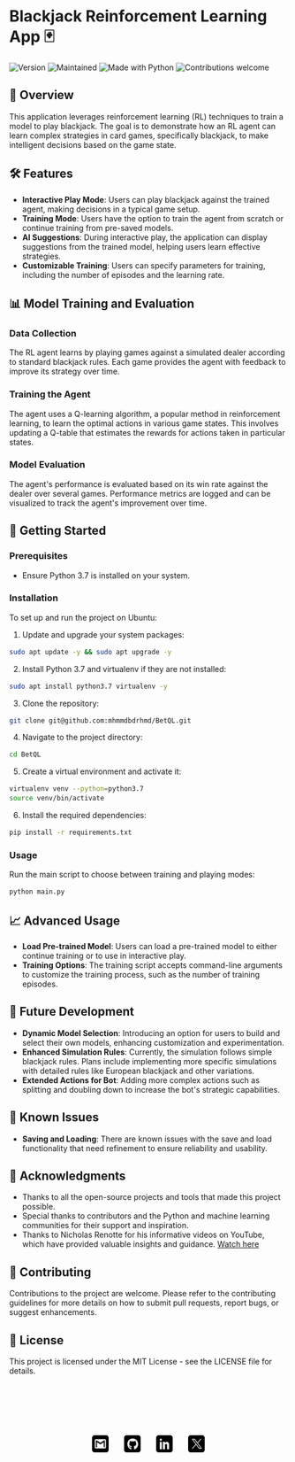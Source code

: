 # Blackjack Reinforcement Learning App 🃏

![Version](https://img.shields.io/badge/Version-1.0.0-blue.svg)
![Maintained](https://img.shields.io/badge/Maintained%3F-yes-green.svg)
![Made with Python](https://img.shields.io/badge/Made%20with-Python-1f425f.svg)
![Contributions welcome](https://img.shields.io/badge/Contributions-welcome-orange.svg)

## 📜 Overview
This application leverages reinforcement learning (RL) techniques to train a model to play blackjack. The goal is to demonstrate how an RL agent can learn complex strategies in card games, specifically blackjack, to make intelligent decisions based on the game state.

## 🛠 Features

- **Interactive Play Mode**: Users can play blackjack against the trained agent, making decisions in a typical game setup.
- **Training Mode**: Users have the option to train the agent from scratch or continue training from pre-saved models.
- **AI Suggestions**: During interactive play, the application can display suggestions from the trained model, helping users learn effective strategies.
- **Customizable Training**: Users can specify parameters for training, including the number of episodes and the learning rate.

## 📊 Model Training and Evaluation

### Data Collection
The RL agent learns by playing games against a simulated dealer according to standard blackjack rules. Each game provides the agent with feedback to improve its strategy over time.

### Training the Agent
The agent uses a Q-learning algorithm, a popular method in reinforcement learning, to learn the optimal actions in various game states. This involves updating a Q-table that estimates the rewards for actions taken in particular states.

### Model Evaluation
The agent's performance is evaluated based on its win rate against the dealer over several games. Performance metrics are logged and can be visualized to track the agent's improvement over time.

## 🚀 Getting Started

### Prerequisites
- Ensure Python 3.7 is installed on your system.

### Installation
To set up and run the project on Ubuntu:

1. Update and upgrade your system packages:

```bash
sudo apt update -y && sudo apt upgrade -y
```

2. Install Python 3.7 and virtualenv if they are not installed:

```bash
sudo apt install python3.7 virtualenv -y
```

3. Clone the repository:

```bash
git clone git@github.com:mhmmdbdrhmd/BetQL.git
```

4. Navigate to the project directory:

```bash
cd BetQL
```

5. Create a virtual environment and activate it:

```bash
virtualenv venv --python=python3.7
source venv/bin/activate
```


6. Install the required dependencies:

```bash
pip install -r requirements.txt
```

### Usage
Run the main script to choose between training and playing modes:

```bash
python main.py
```


## 📈 Advanced Usage

- **Load Pre-trained Model**: Users can load a pre-trained model to either continue training or to use in interactive play.
- **Training Options**: The training script accepts command-line arguments to customize the training process, such as the number of training episodes.

## 🔮 Future Development

- **Dynamic Model Selection**: Introducing an option for users to build and select their own models, enhancing customization and experimentation.
- **Enhanced Simulation Rules**: Currently, the simulation follows simple blackjack rules. Plans include implementing more specific simulations with detailed rules like European blackjack and other variations.
- **Extended Actions for Bot**: Adding more complex actions such as splitting and doubling down to increase the bot's strategic capabilities.

## 🐛 Known Issues

- **Saving and Loading**: There are known issues with the save and load functionality that need refinement to ensure reliability and usability.

## 💖 Acknowledgments

- Thanks to all the open-source projects and tools that made this project possible.
- Special thanks to contributors and the Python and machine learning communities for their support and inspiration.
- Thanks to Nicholas Renotte for his informative videos on YouTube, which have provided valuable insights and guidance. [Watch here](https://www.youtube.com/@NicholasRenotte)

## 🤝 Contributing

Contributions to the project are welcome. Please refer to the contributing guidelines for more details on how to submit pull requests, report bugs, or suggest enhancements.

## 📄 License

This project is licensed under the MIT License - see the LICENSE file for details.


##
  <br>     
  
  </div>
  </div>

 <br><br>

<div align="center">
<div align="center"><p align="center">
    &nbsp;&nbsp;&nbsp;&nbsp;&nbsp;
    <a href="mhmmdbdrhmd@gmail.com" style="text-decoration: none;" alt="Email">
        <img src="https://github.com/mhmmdbdrhmd/Data/blob/main/Icons/ICON%20_Black%20-%20GMail.png" width="6%" />
    </a>&nbsp;&nbsp;&nbsp;&nbsp;&nbsp;
    <a href="https://github.com/mhmmdbdrhmd" style="text-decoration: none;" alt="GitHub">
        <img src="https://github.com/mhmmdbdrhmd/Data/blob/main/Icons/ICON%20_Black-%20Github.png" width="6%" />
    </a>&nbsp;&nbsp;&nbsp;&nbsp;&nbsp;
    <a href="https://www.linkedin.com/in/mohamad-badri-ahmadi-aa2a1a8a?original_referer=https%3A%2F%2Fwww.google.com%2F" style="text-decoration: none;" alt="LinkedIn">
        <img src="https://github.com/mhmmdbdrhmd/Data/blob/main/Icons/ICON%20_Black%20-%20Linkding.png" width="6%" />
    </a>&nbsp;&nbsp;&nbsp;&nbsp;&nbsp;
  <a href="https://twitter.com/mhmmdbdrhmd" style="text-decoration: none;" alt="Twitter">
        <img src="https://github.com/mhmmdbdrhmd/Data/blob/main/Icons/ICON%20_Black%20-%20Twitter%20X.png" width="6%"/>
    </a>
    &nbsp;&nbsp;&nbsp;&nbsp;&nbsp;
</div>
</div>
